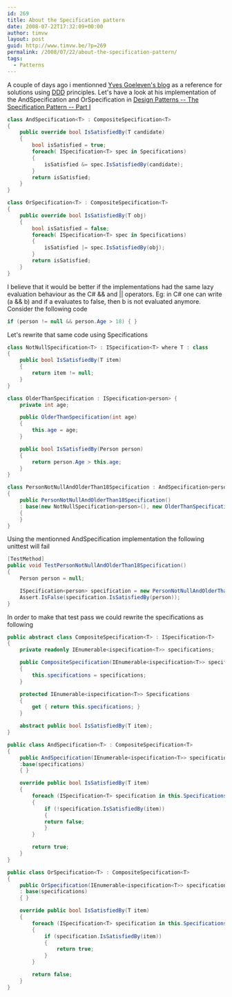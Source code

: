 ```yaml
---
id: 269
title: About the Specification pattern
date: 2008-07-22T17:32:09+00:00
author: timvw
layout: post
guid: http://www.timvw.be/?p=269
permalink: /2008/07/22/about-the-specification-pattern/
tags:
  - Patterns
---
```

A couple of days ago i mentionned [Yves Goeleven's blog](http://www.goeleven.com) as a reference for solutions using [DDD](http://en.wikipedia.org/wiki/Domain-driven_design) principles. Let's have a look at his implementation of the AndSpecification and OrSpecification in [Design Patterns -- The Specification Pattern -- Part I](http://www.goeleven.com/blog/entryDetail.aspx?entry=57)

```csharp
class AndSpecification<T> : CompositeSpecification<T>
{
	public override bool IsSatisfiedBy(T candidate)
	{
		bool isSatisfied = true;
		foreach( ISpecification<T> spec in Specifications)
		{
			isSatisfied &= spec.IsSatisfiedBy(candidate);
		}
		return isSatisfied;
	}
}

class OrSpecification<T> : CompositeSpecification<T>
{
	public override bool IsSatisfiedBy(T obj)
	{
		bool isSatisfied = false;
		foreach( ISpecification<T> spec in Specifications)
		{
			isSatisfied |= spec.IsSatisfiedBy(obj);
		}
		return isSatisfied;
	}
}
```

I believe that it would be better if the implementations had the same lazy evaluation behaviour as the C# && and || operators. Eg: in C# one can write (a && b) and if a evaluates to false, then b is not evaluated anymore. Consider the following code

```csharp
if (person != null && person.Age > 18) { }
```

Let's rewrite that same code using Specifications

```csharp
class NotNullSpecification<T> : ISpecification<T> where T : class
{
	public bool IsSatisfiedBy(T item)
	{
		return item != null;
	}
}

class OlderThanSpecification : ISpecification<person> {
	private int age;

	public OlderThanSpecification(int age)
	{
		this.age = age;
	}

	public bool IsSatisfiedBy(Person person)
	{
		return person.Age > this.age;
	}
}

class PersonNotNullAndOlderThan18Specification : AndSpecification<person> 
{
	public PersonNotNullAndOlderThan18Specification()
	: base(new NotNullSpecification<person>(), new OlderThanSpecification(18))
	{
	}
}
```

Using the mentionned AndSpecification implementation the following unittest will fail

```csharp
[TestMethod]
public void TestPersonNotNullAndOlderThan18Specification()
{
	Person person = null;

	ISpecification<person> specification = new PersonNotNullAndOlderThan18Specifictation();
	Assert.IsFalse(specification.IsSatisfiedBy(person));
}
```

In order to make that test pass we could rewrite the specifications as following

```csharp
public abstract class CompositeSpecification<T> : ISpecification<T>
{
	private readonly IEnumerable<ispecification<T>> specifications;

	public CompositeSpecification(IEnumerable<ispecification<T>> specifications)
	{
		this.specifications = specifications;
	}

	protected IEnumerable<ispecification<T>> Specifications
	{
		get { return this.specifications; }
	}

	abstract public bool IsSatisfiedBy(T item);
}

public class AndSpecification<T> : CompositeSpecification<T>
{
	public AndSpecification(IEnumerable<ispecification<T>> specifications)
	:base(specifications)
	{ }

	override public bool IsSatisfiedBy(T item)
	{
		foreach (ISpecification<T> specification in this.Specifications)
		{
			if (!specification.IsSatisfiedBy(item))
			{
			return false;
			}
		}

		return true;
	}
}

public class OrSpecification<T> : CompositeSpecification<T>
{
	public OrSpecification(IEnumerable<ispecification<T>> specifications)
	: base(specifications)
	{ }

	override public bool IsSatisfiedBy(T item)
	{
		foreach (ISpecification<T> specification in this.Specifications)
		{
			if (specification.IsSatisfiedBy(item))
			{
				return true;
			}
		}

		return false;
	}
}
```
